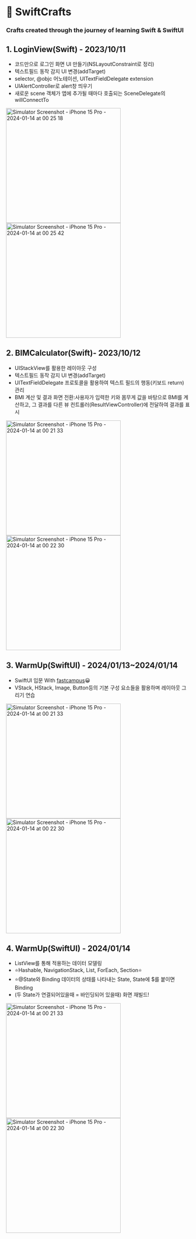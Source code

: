 # 🍎 SwiftCrafts
### Crafts created through the journey of learning Swift & SwiftUI

## 1. LoginView(Swift) - 2023/10/11
- 코드만으로 로그인 화면 UI 만들기(NSLayoutConstraint로 정리)
- 텍스트필드 동작 감지 UI 변경(addTarget)
- selector, @objc 어노테이션, UITextFieldDelegate extension
- UIAlertController로 alert창 띄우기
- 새로운 scene 객체가 앱에 추가될 때마다 호출되는 SceneDelegate의 willConnectTo

<img width="314" alt="Simulator Screenshot - iPhone 15 Pro - 2024-01-14 at 00 25 18" src="https://github.com/puretension/SwiftCrafts/assets/106448279/dcc0715f-143b-4ec2-972e-fbd5f5a0119b">
<img width="314" alt="Simulator Screenshot - iPhone 15 Pro - 2024-01-14 at 00 25 42" src="https://github.com/puretension/SwiftCrafts/assets/106448279/5823a3b3-7943-4f81-b023-7d1e711da93e">

## 2. BIMCalculator(Swift)- 2023/10/12
- UIStackView를 활용한 레이아웃 구성
- 텍스트필드 동작 감지 UI 변경(addTarget)
- UITextFieldDelegate 프로토콜을 활용하여 텍스트 필드의 행동(키보드 return) 관리
- BMI 계산 및 결과 화면 전환:사용자가 입력한 키와 몸무게 값을 바탕으로 BMI를 계산하고, 그 결과를 다른 뷰 컨트롤러(ResultViewController)에 전달하여 결과를 표시

<img width="314" alt="Simulator Screenshot - iPhone 15 Pro - 2024-01-14 at 00 21 33" src="https://github.com/puretension/SwiftCrafts/assets/106448279/fb775b79-bcc5-49f4-97eb-f5a0b817bf01">
<img width="314" alt="Simulator Screenshot - iPhone 15 Pro - 2024-01-14 at 00 22 30" src="https://github.com/puretension/SwiftCrafts/assets/106448279/cdc74b87-f1b8-4709-bae5-6aa362d6ca25">


## 3. WarmUp(SwiftUI) - 2024/01/13~2024/01/14
- SwiftUI 입문 With [fastcampus](https://fastcampus.co.kr/courses/218321)😀
- VStack, HStack, Image, Button등의 기본 구성 요소들을 활용하며 레이아웃 그리기 연습

<img width="314" alt="Simulator Screenshot - iPhone 15 Pro - 2024-01-14 at 00 21 33" src="https://github.com/puretension/SwiftCrafts/assets/106448279/d3c68ac2-160b-4c21-bee3-8158ca47ac16">
<img width="314" alt="Simulator Screenshot - iPhone 15 Pro - 2024-01-14 at 00 22 30" src="https://github.com/puretension/SwiftCrafts/assets/106448279/6d837fe4-7bf8-4e7e-a108-5b69ed5f6d65">

## 4. WarmUp(SwiftUI) - 2024/01/14
- ListView를 통해 적용하는 데이터 모델링
- ⭐️Hashable, NavigationStack, List, ForEach, Section⭐️
- ⭐️@State와 Binding 데이터의 상태를 나타내는 State, State에 $를 붙이면 Binding
- (두 State가 연결되어있을때 = 바인딩되어 있을때) 화면 재빌드!

<img width="314" alt="Simulator Screenshot - iPhone 15 Pro - 2024-01-14 at 00 21 33" src="https://github.com/puretension/SwiftCrafts/assets/106448279/99244a77-12b6-4387-9fbe-446ecdfbfeb5">
<img width="314" alt="Simulator Screenshot - iPhone 15 Pro - 2024-01-14 at 00 22 30" src="https://github.com/puretension/SwiftCrafts/assets/106448279/5acf2657-1b0b-49f1-9de8-c1baed5fc45c">

